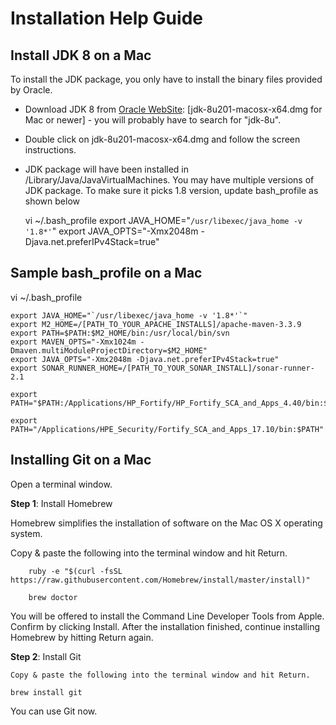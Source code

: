 # Installation Help Guide

## Install JDK 8 on a Mac

To install the JDK package, you only have to install the binary files provided by Oracle.

* Download JDK 8 from [Oracle WebSite](https://www.oracle.com/technetwork/java/javase/downloads/index.html): [jdk-8u201-macosx-x64.dmg for Mac or newer] - you will probably have to search for "jdk-8u".
* Double click on jdk-8u201-macosx-x64.dmg and follow the screen instructions.
* JDK package will have been installed in /Library/Java/JavaVirtualMachines. You may have multiple versions of JDK package. To make sure it picks 1.8 version, update bash_profile as shown below

	vi ~/.bash_profile 
	export JAVA_HOME="`/usr/libexec/java_home -v '1.8*'`"
	export JAVA_OPTS="-Xmx2048m -Djava.net.preferIPv4Stack=true"

## Sample bash_profile on a Mac
   vi ~/.bash_profile
   
	export JAVA_HOME="`/usr/libexec/java_home -v '1.8*'`"
	export M2_HOME=/[PATH_TO_YOUR_APACHE_INSTALLS]/apache-maven-3.3.9
	export PATH=$PATH:$M2_HOME/bin:/usr/local/bin/svn
	export MAVEN_OPTS="-Xmx1024m -Dmaven.multiModuleProjectDirectory=$M2_HOME"
	export JAVA_OPTS="-Xmx2048m -Djava.net.preferIPv4Stack=true"
	export SONAR_RUNNER_HOME=/[PATH_TO_YOUR_SONAR_INSTALL]/sonar-runner-2.1
	
	export PATH="$PATH:/Applications/HP_Fortify/HP_Fortify_SCA_and_Apps_4.40/bin:$SONAR_RUNNER_HOME/bin"
	
	export PATH="/Applications/HPE_Security/Fortify_SCA_and_Apps_17.10/bin:$PATH"

## Installing Git on a Mac

Open a terminal window.

**Step 1**: Install Homebrew

Homebrew simplifies the installation of software on the Mac OS X operating system.

Copy & paste the following into the terminal window and hit Return.
		
		ruby -e "$(curl -fsSL https://raw.githubusercontent.com/Homebrew/install/master/install)"
		
		brew doctor

You will be offered to install the Command Line Developer Tools from Apple. Confirm by clicking Install. After the installation finished, continue installing Homebrew by hitting Return again.

**Step 2**:  Install Git

	Copy & paste the following into the terminal window and hit Return.
	
	brew install git
	
You can use Git now.
